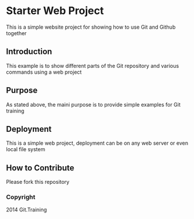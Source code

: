 # Starter Web Project

This is a simple website project for showing how to use Git and Github together
## Introduction

This example is to show different parts of the Git repository and various commands using a web project
## Purpose

As stated above, the maini purpose is to provide simple examples for Git training
## Deployment

This is a simple web project, deployment can be on any web server or even local file system 

## How to Contribute

Please fork this repository


### Copyright

2014 Git.Training